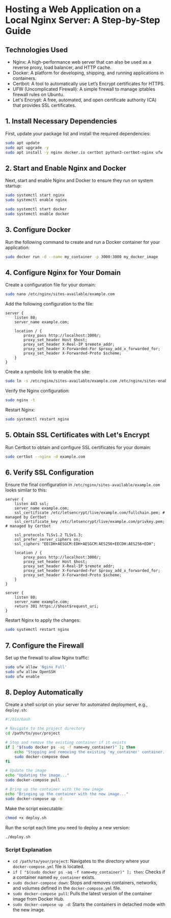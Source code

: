 # Hosting a Web Application on a Local Nginx Server: A Step-by-Step Guide

## Technologies Used

- Nginx: A high-performance web server that can also be used as a reverse proxy, load balancer, and HTTP cache.
- Docker: A platform for developing, shipping, and running applications in containers.
- Certbot: A tool to automatically use Let’s Encrypt certificates for HTTPS.
- UFW (Uncomplicated Firewall): A simple firewall to manage iptables firewall rules on Ubuntu.
- Let's Encrypt: A free, automated, and open certificate authority (CA) that provides SSL certificates.

## 1. Install Necessary Dependencies

First, update your package list and install the required dependencies:

```bash
sudo apt update
sudo apt upgrade -y
sudo apt install -y nginx docker.io certbot python3-certbot-nginx ufw
```

## 2. Start and Enable Nginx and Docker

Next, start and enable Nginx and Docker to ensure they run on system startup:

```bash
sudo systemctl start nginx
sudo systemctl enable nginx

sudo systemctl start docker
sudo systemctl enable docker
```

## 3. Configure Docker

Run the following command to create and run a Docker container for your application:

```bash
sudo docker run -d --name my_container -p 3000:3000 my_docker_image
```

## 4. Configure Nginx for Your Domain

Create a configuration file for your domain:

```bash
sudo nano /etc/nginx/sites-available/example.com
```

Add the following configuration to the file:

```
server {
    listen 80;
    server_name example.com;

    location / {
        proxy_pass http://localhost:3000/;
        proxy_set_header Host $host;
        proxy_set_header X-Real-IP $remote_addr;
        proxy_set_header X-Forwarded-For $proxy_add_x_forwarded_for;
        proxy_set_header X-Forwarded-Proto $scheme;
    }
}
```

Create a symbolic link to enable the site:

```bash
sudo ln -s /etc/nginx/sites-available/example.com /etc/nginx/sites-enabled/
```

Verify the Nginx configuration:

```bash
sudo nginx -t
```

Restart Nginx:

```bash
sudo systemctl restart nginx
```

## 5. Obtain SSL Certificates with Let's Encrypt

Run Certbot to obtain and configure SSL certificates for your domain:

```bash
sudo certbot --nginx -d example.com
```

## 6. Verify SSL Configuration

Ensure the final configuration in `/etc/nginx/sites-available/example.com` looks similar to this:

```nginx
server {
    listen 443 ssl;
    server_name example.com;
    ssl_certificate /etc/letsencrypt/live/example.com/fullchain.pem; # managed by Certbot
    ssl_certificate_key /etc/letsencrypt/live/example.com/privkey.pem; # managed by Certbot

    ssl_protocols TLSv1.2 TLSv1.3;
    ssl_prefer_server_ciphers on;
    ssl_ciphers "EECDH+AESGCM:EDH+AESGCM:AES256+EECDH:AES256+EDH";

    location / {
        proxy_pass http://localhost:3000/;
        proxy_set_header Host $host;
        proxy_set_header X-Real-IP $remote_addr;
        proxy_set_header X-Forwarded-For $proxy_add_x_forwarded_for;
        proxy_set_header X-Forwarded-Proto $scheme;
    }
}

server {
    listen 80;
    server_name example.com;
    return 301 https://$host$request_uri;
}
```

Restart Nginx to apply the changes:

```bash
sudo systemctl restart nginx
```

## 7. Configure the Firewall

Set up the firewall to allow Nginx traffic:

```bash
sudo ufw allow 'Nginx Full'
sudo ufw allow OpenSSH
sudo ufw enable
```

## 8. Deploy Automatically

Create a shell script on your server for automated deployment, e.g., `deploy.sh`:

```bash
#!/bin/bash

# Navigate to the project directory
cd /path/to/your/project

# Stop and remove the existing container if it exists
if [ "$(sudo docker ps -aq -f name=my_container)" ]; then
    echo "Stopping and removing the existing 'my_container' container..."
    sudo docker-compose down
fi

# Update the image
echo "Updating the image..."
sudo docker-compose pull

# Bring up the container with the new image
echo "Bringing up the container with the new image..."
sudo docker-compose up -d
```

Make the script executable:

```bash
chmod +x deploy.sh
```

Run the script each time you need to deploy a new version:

```bash
./deploy.sh
```

### Script Explanation

- `cd /path/to/your/project`: Navigates to the directory where your `docker-compose.yml` file is located.
- `if [ "$(sudo docker ps -aq -f name=my_container)" ]; then`: Checks if a container named `my_container` exists.
- `sudo docker-compose down`: Stops and removes containers, networks, and volumes defined in the `docker-compose.yml` file.
- `sudo docker-compose pull`: Pulls the latest version of the container image from Docker Hub.
- `sudo docker-compose up -d`: Starts the containers in detached mode with the new image.
